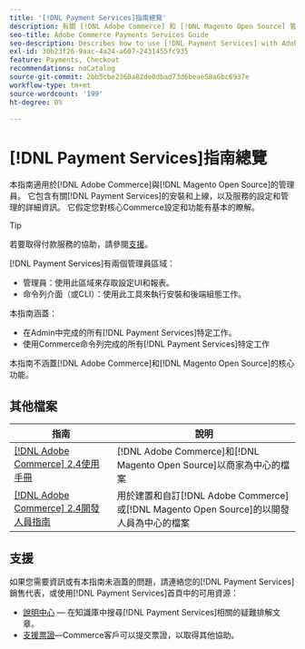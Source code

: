```yaml
---
title: '[!DNL Payment Services]指南總覽'
description: 有關 [!DNL Adobe Commerce] 和 [!DNL Magento Open Source] 管理員的 [!DNL Payment Services] 的完整資訊，包括安裝和上線
seo-title: Adobe Commerce Payments Services Guide
seo-description: Describes how to use [!DNL Payment Services] with Adobe Commerce or [!DNL Magento Open Source].
exl-id: 30b23f26-9aac-4a24-a607-2431455fc935
feature: Payments, Checkout
recommendations: noCatalog
source-git-commit: 2bb5cbe2360a82de0dbad73d6beae58a6bc6937e
workflow-type: tm+mt
source-wordcount: '199'
ht-degree: 0%

---
```


# [!DNL Payment Services]指南總覽

本指南適用於[!DNL Adobe Commerce]與[!DNL Magento Open Source]的管理員。 它包含有關[!DNL Payment Services]的安裝和上線，以及服務的設定和管理的詳細資訊。 它假定您對核心Commerce設定和功能有基本的瞭解。

>[!TIP]
>
>若要取得付款服務的協助，請參閱[支援](#support)。

[!DNL Payment Services]有兩個管理員區域：

* 管理員：使用此區域來存取設定UI和報表。
* 命令列介面（或CLI）：使用此工具來執行安裝和後端組態工作。

本指南涵蓋：

* 在Admin中完成的所有[!DNL Payment Services]特定工作。
* 使用Commerce命令列完成的所有[!DNL Payment Services]特定工作

本指南不涵蓋[!DNL Adobe Commerce]和[!DNL Magento Open Source]的核心功能。

## 其他檔案

| 指南 | 說明 |
|------ | ----------- |
| [[!DNL Adobe Commerce] 2.4使用手冊](https://experienceleague.adobe.com/docs/commerce-admin/user-guides/home.html) | [!DNL Adobe Commerce]和[!DNL Magento Open Source]以商家為中心的檔案 |
| [[!DNL Adobe Commerce] 2.4開發人員指南](https://developer.adobe.com/commerce/docs) | 用於建置和自訂[!DNL Adobe Commerce]或[!DNL Magento Open Source]的以開發人員為中心的檔案 |

## 支援

如果您需要資訊或有本指南未涵蓋的問題，請連絡您的[!DNL Payment Services]銷售代表，或使用[!DNL Payment Services]首頁中的可用資源：

* [說明中心](https://experienceleague.adobe.com/docs/commerce-knowledge-base/kb/overview.html) — 在知識庫中搜尋[!DNL Payment Services]相關的疑難排解文章。
* [支援票證](https://experienceleague.adobe.com/docs/commerce-knowledge-base/kb/help-center-guide/magento-help-center-user-guide.html#submit-ticket)—Commerce客戶可以提交票證，以取得其他協助。
